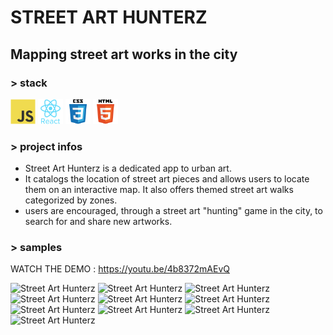 # STREET ART HUNTERZ

## Mapping street art works in the city

### > stack
<p align="left">
  <img src="https://raw.githubusercontent.com/devicons/devicon/master/icons/javascript/javascript-original.svg" alt="JavaScript" width="40" height="40"/>
  <img src="https://raw.githubusercontent.com/devicons/devicon/master/icons/react/react-original-wordmark.svg" alt="React" width="40" height="40"/>
  <img src="https://raw.githubusercontent.com/devicons/devicon/master/icons/css3/css3-original-wordmark.svg" alt="CSS3" width="40" height="40"/>
  <img src="https://raw.githubusercontent.com/devicons/devicon/master/icons/html5/html5-original-wordmark.svg" alt="HTML5" width="40" height="40"/>
</p>

### > project infos

- Street Art Hunterz is a dedicated app to urban art.
- It catalogs the location of street art pieces and allows users to locate them on an interactive map. It also offers themed street art walks categorized by zones.
- users are encouraged, through a street art "hunting" game in the city, to search for and share new artworks.

### > samples

WATCH THE DEMO : <a href="https://youtu.be/4b8372mAEvQ?feature=shared" target="_blank">https://youtu.be/4b8372mAEvQ</a>

<img src="https://julienbonet.fr/images/for_git/Street Art Hunterz01.png" alt="Street Art Hunterz"/>
<img src="https://julienbonet.fr/images/for_git/Street Art Hunterz02.png" alt="Street Art Hunterz"/>
<img src="https://julienbonet.fr/images/for_git/Street Art Hunterz03.png" alt="Street Art Hunterz"/>
<img src="https://julienbonet.fr/images/for_git/Street Art Hunterz04.png" alt="Street Art Hunterz"/>
<img src="https://julienbonet.fr/images/for_git/Street Art Hunterz05.png" alt="Street Art Hunterz"/>
<img src="https://julienbonet.fr/images/for_git/Street Art Hunterz06.png" alt="Street Art Hunterz"/>
<img src="https://julienbonet.fr/images/for_git/Street Art Hunterz07.png" alt="Street Art Hunterz"/>
<img src="https://julienbonet.fr/images/for_git/Street Art Hunterz08.png" alt="Street Art Hunterz"/>
<img src="https://julienbonet.fr/images/for_git/Street Art Hunterz09.png" alt="Street Art Hunterz"/>
<img src="https://julienbonet.fr/images/for_git/Street Art Hunterz10.png" alt="Street Art Hunterz"/>
